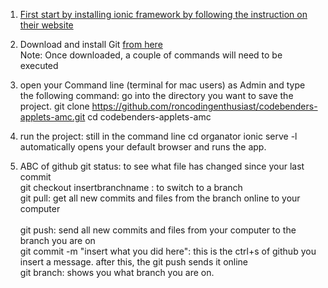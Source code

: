 1. [First start by installing ionic framework by following the instruction on their website](http://ionicframework.com/docs/guide/installation.html)
2. Download and install Git [from here](http://git-scm.com/downloads)<br>
Note: Once downloaded, a couple of commands will need to be executed 

3. open your Command line (terminal for mac users) as Admin and type the following command: 
  go into the directory you want to save the project. 
  git clone https://github.com/roncodingenthusiast/codebenders-applets-amc.git
  cd codebenders-applets-amc 

4. run the project: still in the command line
  cd organator
  ionic serve -l 
  automatically opens your default browser and runs the app.

5. ABC of github 
  git status: to see what file has changed since your last commit <br>
  git checkout insertbranchname : to switch to a branch <br>
  git pull: get all new commits and files from the branch online to your computer<br>  
  git push: send all new commits and files from your computer to the branch you are on<br>
  git commit -m "insert what you did here": this is the ctrl+s of github you insert a message. after this, the git push sends it online<br>
  git branch: shows you what branch you are on.<br> 

